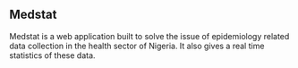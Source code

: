 ## Medstat

Medstat is a web application built to solve the issue of epidemiology related data collection in the health sector of Nigeria.
It also gives a real time statistics of these data.
